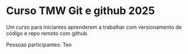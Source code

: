 # Curso TMW Git e github 2025

Um curso para iniciantes aprenderem a trabalhar com versionamento de código e repo remoto com github

Pessoas participantes: Teo